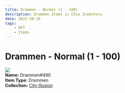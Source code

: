 ```yaml
---
title: Drammen - Normal (1 - 100)
description: Drammen Items in Chia Inventory
date: 2022-10-10
tags:
    - NFT
    - Items
---
```


# Drammen - Normal (1 - 100)
<div class="item_thumbnail">
<img loading="lazy" src="https://eyszguuy2datjsrqvw65ievw64b6ae43lb3ptud222b7itunywia.arweave.net/JiWTUpjQwTTKMK291BK29wPgE5tYdvnQetaD9E6NxZA"><br/>
<div><strong>Name:</strong> Drammen#490</div>
<div><strong>Item Type:</strong> Drammen</div>
<div><strong>Collection:</strong> <a href="https://www.spacescan.io/xch/nft/collection/col1lend2dcn558km4wcwta4xnkfv3xpcmlp9kyt0m909emvfxechlyqdl5ndg">City Illusion</a></div>
</div>

